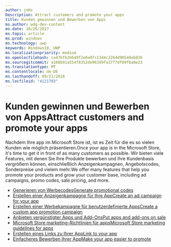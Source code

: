 ```yaml
---
author: jnHs
Description: Attract customers and promote your apps
title: Kunden gewinnen und Bewerben von Apps
ms.author: wdg-dev-content
ms.date: 10/26/2017
ms.topic: article
ms.prod: windows
ms.technology: uwp
keywords: Windows10, UWP
ms.localizationpriority: medium
ms.openlocfilehash: ca47bfb26649f2e8a9fc1344c3264d90548eb836
ms.sourcegitcommit: a160b91a554f8352de963d9fa37f7df89f8a0e23
ms.translationtype: MT
ms.contentlocale: de-DE
ms.lasthandoff: 09/21/2018
ms.locfileid: "4121703"
---
```

# <a name="attract-customers-and-promote-your-apps"></a><span data-ttu-id="b8d0e-103">Kunden gewinnen und Bewerben von Apps</span><span class="sxs-lookup"><span data-stu-id="b8d0e-103">Attract customers and promote your apps</span></span>

<span data-ttu-id="b8d0e-104">Nachdem Ihre app im Microsoft Store ist, ist es Zeit für die es so vielen Kunden wie möglich präsentieren.</span><span class="sxs-lookup"><span data-stu-id="b8d0e-104">Once your app is in the Microsoft Store, it's time to get it in front of as many customers as possible.</span></span> <span data-ttu-id="b8d0e-105">Wir bieten viele Features, mit denen Sie Ihre Produkte bewerben und Ihre Kundenbasis vergrößern können, einschließlich Anzeigenkampagnen, Angebotscodes, Sonderpreise und vielem mehr.</span><span class="sxs-lookup"><span data-stu-id="b8d0e-105">We offer many features that help you promote your products and grow your customer base, including ad campaigns, promo codes, sale pricing, and more.</span></span>

-   [<span data-ttu-id="b8d0e-106">Generieren von Werbecodes</span><span class="sxs-lookup"><span data-stu-id="b8d0e-106">Generate promotional codes</span></span>](generate-promotional-codes.md)
-   [<span data-ttu-id="b8d0e-107">Erstellen einer Anzeigenkampagne für Ihre App</span><span class="sxs-lookup"><span data-stu-id="b8d0e-107">Create an ad campaign for your app</span></span>](create-an-ad-campaign-for-your-app.md)
-   [<span data-ttu-id="b8d0e-108">Erstellen einer Werbekampagne für benutzerdefinierte Apps</span><span class="sxs-lookup"><span data-stu-id="b8d0e-108">Create a custom app promotion campaign</span></span>](create-a-custom-app-promotion-campaign.md)
-   [<span data-ttu-id="b8d0e-109">Anbieten vergünstigter Apps und Add-Ons</span><span class="sxs-lookup"><span data-stu-id="b8d0e-109">Put apps and add-ons on sale</span></span>](put-apps-and-add-ons-on-sale.md)
-   [<span data-ttu-id="b8d0e-110">Microsoft Store marketing-Richtlinien für apps</span><span class="sxs-lookup"><span data-stu-id="b8d0e-110">Microsoft Store marketing guidelines for apps</span></span>](app-marketing-guidelines.md)
-   [<span data-ttu-id="b8d0e-111">Erstellen eines Links zu Ihrer App</span><span class="sxs-lookup"><span data-stu-id="b8d0e-111">Link to your app</span></span>](link-to-your-app.md)
-   [<span data-ttu-id="b8d0e-112">Einfacheres Bewerben Ihrer App</span><span class="sxs-lookup"><span data-stu-id="b8d0e-112">Make your app easier to promote</span></span>](make-your-app-easier-to-promote.md)

 

 
